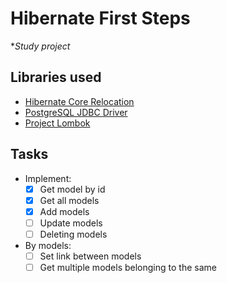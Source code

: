 # Hibernate First Steps
**Study project*

## Libraries used

- [Hibernate Core Relocation](https://mvnrepository.com/artifact/org.hibernate/hibernate-core)
- [PostgreSQL JDBC Driver](https://mvnrepository.com/artifact/org.postgresql/postgresql)
- [Project Lombok](https://mvnrepository.com/artifact/org.projectlombok)

## Tasks

- Implement:
   - [x] Get model by id
   - [x] Get all models
   - [x] Add models
   - [ ] Update models
   - [ ] Deleting models
- By models:
   - [ ] Set link between models
   - [ ] Get multiple models belonging to the same
